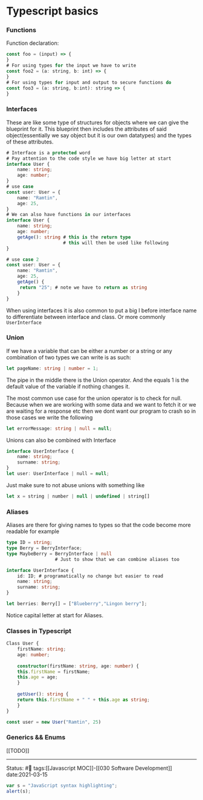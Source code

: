 # Typescript basics

### Functions
Function declaration:

```javascript
const foo = (input) => {
}
# For using types for the input we have to write
const foo2 = (a: string, b: int) => {
}
# For using types for input and output to secure functions do
const foo3 = (a: string, b:int): string => {
}
```

### Interfaces
These are like some type of structures for objects where we can give the blueprint for it. This blueprint then includes the attributes of said object(essentially we say object but it is our own datatypes) and the types of these attributes.

```typescript
# Interface is a protected word
# Pay attention to the code style we have big letter at start
interface User {
	name: string;
	age: number;
}
# use case
const user: User = {
	name: "Ramtin",
	age: 25,
}
# We can also have functions in our interfaces
interface User {
	name: string;
	age: number;
	getAge(): string # this is the return type
					 # this will then be used like following
}

# use case 2
const user: User = {
	name: "Ramtin",
	age: 25,
	getAge() {
	 return "25"; # note we have to return as string
	}
}
```
When using interfaces it is also common to put a big I before interface name to differentiate between interface and class. Or more commonly `UserInterface`

### Union
If we have a variable that can be either a number or a string or any combination of two types we can write is as such:
```Typescript
let pageName: string | number = 1;
```
The pipe in the middle there is the Union operator. And the equals 1 is the default value of the variable if nothing changes it.

The most common use case for the union operator is to check for null. Because when we are working with some data and we want to fetch it or we are waiting for a response etc then we dont want our program to crash so in those cases we write the following
```Typescript
let errorMessage: string | null = null; 
```
Unions can also be combined with Interface
```Typescript
interface UserInterface {
	name: string;
	surname: string;
}
let user: UserInterface | null = null;
```
Just make sure to not abuse unions with something like
```Typescript
let x = string | number | null | undefined | string[]
```

### Aliases
Aliases are there for giving names to types so that the code become more readable for example
```Typescript
type ID = string;
type Berry = BerryInterface;
type MaybeBerry = BerryInterface | null 
                  # Just to show that we can combine aliases too

interface UserInterface {
	id: ID; # programatically no change but easier to read
	name: string;
	surname: string;
}

let berries: Berry[] = ["Blueberry","Lingon berry"];
```
Notice capital letter at start for Aliases. 

### Classes in Typescript

```Typescript
Class User {
	firstName: string;
	age: number;
	
	constructor(firstName: string, age: number) {
	this.firstName = firstName;
	this.age = age;
	}
	
	getUser(): string {
	return this.firstName + " " + this.age as string;
	}
}

const user = new User("Ramtin", 25)
```

### Generics && Enums 
[[TODO]]

---
Status: #🌱 
tags:[[Javascript MOC]]-[[030 Software Development]]
date:2021-03-15


```Typescript
var s = "JavaScript syntax highlighting";
alert(s);
```